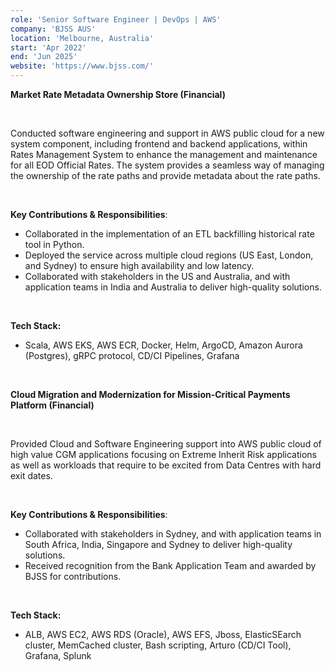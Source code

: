 ```yaml
---
role: 'Senior Software Engineer | DevOps | AWS'
company: 'BJSS AUS'
location: 'Melbourne, Australia'
start: 'Apr 2022'
end: 'Jun 2025'
website: 'https://www.bjss.com/'
---
```


**Market Rate Metadata Ownership Store (Financial)​**

</br>

Conducted software engineering and support in AWS public cloud for a new system component, including frontend and backend applications, within Rates Management System to enhance the management and maintenance for all EOD Official Rates. The system provides a seamless way of managing the ownership of the rate paths and provide metadata about the rate paths.

</br>

**Key Contributions & Responsibilities**:
- Collaborated in the implementation of an ETL backfilling historical rate tool in Python.
- Deployed the service across multiple cloud regions (US East, London, and Sydney) to ensure high availability and low latency.
- Collaborated with stakeholders in the US and Australia, and with application teams in India and Australia to deliver high-quality solutions.

</br>

**Tech Stack:** 
- Scala, AWS EKS, AWS ECR, Docker, Helm, ArgoCD, Amazon Aurora (Postgres), gRPC protocol, CD/CI Pipelines, Grafana

</br>

**Cloud Migration and Modernization for Mission-Critical Payments Platform (Financial)​**

</br>

Provided Cloud and Software Engineering support into AWS public cloud of high value CGM applications focusing on Extreme Inherit Risk
applications as well as workloads that require to be excited from Data Centres with hard exit dates.

</br>

**Key Contributions & Responsibilities**:
- Collaborated with stakeholders in Sydney, and with application teams in South Africa, India, Singapore and Sydney to deliver high-quality
solutions.
- Received recognition from the Bank Application Team and awarded by BJSS for contributions.

</br>

**Tech Stack:** 
- ALB, AWS EC2, AWS RDS (Oracle), AWS EFS, Jboss, ElasticSEarch cluster, MemCached cluster, Bash scripting, Arturo (CD/CI Tool), Grafana, Splunk

</br>
